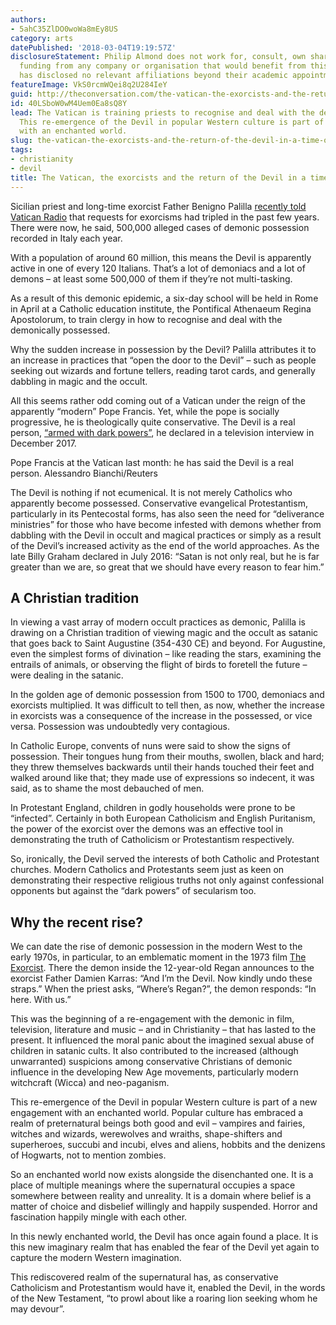 ```yaml
---
authors:
- 5ahC35ZlDO0woWa8mEy8US
category: arts
datePublished: '2018-03-04T19:19:57Z'
disclosureStatement: Philip Almond does not work for, consult, own shares in or receive
  funding from any company or organisation that would benefit from this article, and
  has disclosed no relevant affiliations beyond their academic appointment.
featureImage: VkS0rcmWQei8q2U284IeY
guid: http://theconversation.com/the-vatican-the-exorcists-and-the-return-of-the-devil-in-a-time-of-enchantment-92575
id: 40LSboW0wM4Uem0Ea8sQ8Y
lead: The Vatican is training priests to recognise and deal with the demonically possessed.
  This re-emergence of the Devil in popular Western culture is part of a new engagement
  with an enchanted world.
slug: the-vatican-the-exorcists-and-the-return-of-the-devil-in-a-time-of-enchantment
tags:
- christianity
- devil
title: The Vatican, the exorcists and the return of the Devil in a time of enchantment
---
```

Sicilian priest and long-time exorcist Father Benigno Palilla [recently told Vatican Radio](http://www.newsweek.com/vatican-training-more-exorcists-reports-demonic-possession-soaring-819139) that requests for exorcisms had tripled in the past few years. There were now, he said, 500,000 alleged cases of demonic possession recorded in Italy each year. 

With a population of around 60 million, this means the Devil is apparently active in one of every 120 Italians. That’s a lot of demoniacs and a lot of demons – at least some 500,000 of them if they’re not multi-tasking.

As a result of this demonic epidemic, a six-day school will be held in Rome in April at a Catholic education institute, the Pontifical Athenaeum Regina Apostolorum, to train clergy in how to recognise and deal with the demonically possessed. 

Why the sudden increase in possession by the Devil? Palilla attributes it to an increase in practices that “open the door to the Devil” – such as people seeking out wizards and fortune tellers, reading tarot cards, and generally dabbling in magic and the occult. 

All this seems rather odd coming out of a Vatican under the reign of the apparently “modern” Pope Francis. Yet, while the pope is socially progressive, he is theologically quite conservative. The Devil is a real person, [“armed with dark powers”](https://www.telegraph.co.uk/news/2017/12/13/dont-argue-devil-much-intelligent-us-says-pope-francis/), he declared in a television interview in December 2017. 

[](https://images.theconversation.com/files/208365/original/file-20180301-36689-wmsij0.jpg?ixlib=rb-1.1.0&q=45&auto=format&w=1000&fit=clip) Pope Francis at the Vatican last month: he has said the Devil is a real person. Alessandro Bianchi/Reuters

The Devil is nothing if not ecumenical. It is not merely Catholics who apparently become possessed. Conservative evangelical Protestantism, particularly in its Pentecostal forms, has also seen the need for “deliverance ministries” for those who have become infested with demons whether from dabbling with the Devil in occult and magical practices or simply as a result of the Devil’s increased activity as the end of the world approaches. As the late Billy Graham declared in July 2016: “Satan is not only real, but he is far greater than we are, so great that we should have every reason to fear him.”


## A Christian tradition

In viewing a vast array of modern occult practices as demonic, Palilla is drawing on a Christian tradition of viewing magic and the occult as satanic that goes back to Saint Augustine (354-430 CE) and beyond. For Augustine, even the simplest forms of divination – like reading the stars, examining the entrails of animals, or observing the flight of birds to foretell the future – were dealing in the satanic.

In the golden age of demonic possession from 1500 to 1700, demoniacs and exorcists multiplied. It was difficult to tell then, as now, whether the increase in exorcists was a consequence of the increase in the possessed, or vice versa. Possession was undoubtedly very contagious. 

In Catholic Europe, convents of nuns were said to show the signs of possession. Their tongues hung from their mouths, swollen, black and hard; they threw themselves backwards until their hands touched their feet and walked around like that; they made use of expressions so indecent, it was said, as to shame the most debauched of men. 

In Protestant England, children in godly households were prone to be “infected”. Certainly in both European Catholicism and English Puritanism, the power of the exorcist over the demons was an effective tool in demonstrating the truth of Catholicism or Protestantism respectively. 

So, ironically, the Devil served the interests of both Catholic and Protestant churches. Modern Catholics and Protestants seem just as keen on demonstrating their respective religious truths not only against confessional opponents but against the “dark powers” of secularism too. 

## Why the recent rise?

We can date the rise of demonic possession in the modern West to the early 1970s, in particular, to an emblematic moment in the 1973 film [The Exorcist](http://www.imdb.com/title/tt0070047/?ref_=fn_al_tt_2). There the demon inside the 12-year-old Regan announces to the exorcist Father Damien Karras: “And I’m the Devil. Now kindly undo these straps.” When the priest asks, “Where’s Regan?”, the demon responds: “In here. With us.”

This was the beginning of a re-engagement with the demonic in film, television, literature and music – and in Christianity – that has lasted to the present. It influenced the moral panic about the imagined sexual abuse of children in satanic cults. It also contributed to the increased (although unwarranted) suspicions among conservative Christians of demonic influence in the developing New Age movements, particularly modern witchcraft (Wicca) and neo-paganism. 


This re-emergence of the Devil in popular Western culture is part of a new engagement with an enchanted world. Popular culture has embraced a realm of preternatural beings both good and evil – vampires and fairies, witches and wizards, werewolves and wraiths, shape-shifters and superheroes, succubi and incubi, elves and aliens, hobbits and the denizens of Hogwarts, not to mention zombies.

So an enchanted world now exists alongside the disenchanted one. It is a place of multiple meanings where the supernatural occupies a space somewhere between reality and unreality. It is a domain where belief is a matter of choice and disbelief willingly and happily suspended. Horror and fascination happily mingle with each other. 

In this newly enchanted world, the Devil has once again found a place. It is this new imaginary realm that has enabled the fear of the Devil yet again to capture the modern Western imagination.

This rediscovered realm of the supernatural has, as conservative Catholicism and Protestantism would have it, enabled the Devil, in the words of the New Testament, “to prowl about like a roaring lion seeking whom he may devour”.